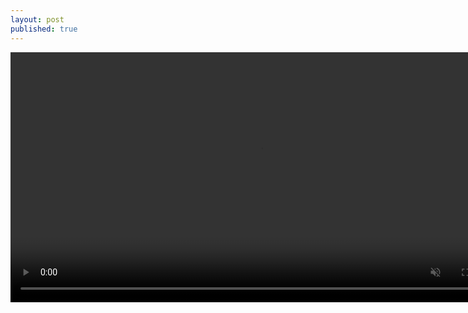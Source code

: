 ```yaml
---
layout: post
published: true
---
```


<video id="video" width="800" controls="" preload="metadata" muted >
<source id="mp4" src="http://files.qdi5.com/4%EF%BC%9A%E7%90%86%E8%B4%A2%E8%B4%A6%E6%9C%AC%EF%BC%8C%E5%A5%BD%E5%A5%BD%E7%9B%98%E7%82%B9%E4%BD%A0%E7%9A%84%E8%B5%84%E4%BA%A7.mp4" type="video/mp4">
</video>
